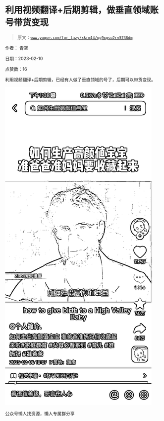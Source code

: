 # 利用视频翻译+后期剪辑，做垂直领域账号带货变现

> 原文：[`www.yuque.com/for_lazy/xkrm14/qg9xgsu2rv5738dm`](https://www.yuque.com/for_lazy/xkrm14/qg9xgsu2rv5738dm)



作者： 青空



日期：2023-02-10



点赞数：16

<ne-hole id="uee893c07" data-lake-id="uee893c07">

利用视频翻译+后期剪辑，已经有人做了垂直领域的号了，后期可以带货变现。



![](img/e5dbe2c38c91f5471c85ce93c65f146d.png)

<ne-hole id="u5ffe5ded" data-lake-id="u5ffe5ded">

公众号懒人找资源，懒人专属群分享

</ne-hole></ne-hole>